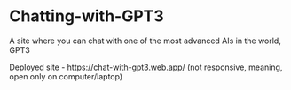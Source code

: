 # Chatting-with-GPT3

A site where you can chat with one of the most advanced AIs in the world, GPT3

Deployed site - https://chat-with-gpt3.web.app/ (not responsive, meaning, open only on computer/laptop)


